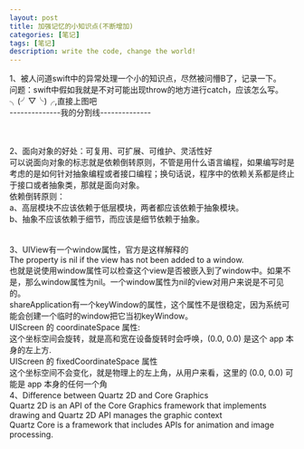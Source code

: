 ```yaml
---
layout: post
title: 加强记忆的小知识点(不断增加)
categories: [笔记]
tags: [笔记]
description: write the code, change the world!
---
```

1、被人问道swift中的异常处理一个小的知识点，尽然被问懵B了，记录一下。<br/>
问题：swift中假如我就是不对可能出现throw的地方进行catch，应该怎么写。<br/>
╮(╯▽╰)╭,直接上图吧<br/>
<img src="http://maximuum.com/assets/images/2.png" alt=""><br/>
--------------我的分割线--------------
<img src="http://maximuum.com/assets/images/3.png" alt=""><br/>

<br/>
<br/>
2、面向对象的好处：可复用、可扩展、可维护、灵活性好<br/>
可以说面向对象的标志就是依赖倒转原则，不管是用什么语言编程，如果编写时是考虑的是如何针对抽象编程或者接口编程；换句话说，程序中的依赖关系都是终止于接口或者抽象类，那就是面向对象。<br/>
依赖倒转原则：<br/>
a、高层模块不应该依赖于低层模块，两者都应该依赖于抽象模块。<br/>
b、抽象不应该依赖于细节，而应该是细节依赖于抽象。<br/>
<br/>
<br/>
3、UIView有一个window属性，官方是这样解释的<br/>
The property is nil if the view has not been added to a window.<br/>
也就是说使用window属性可以检查这个view是否被嵌入到了window中。如果不是，那么window属性为nil。一个window属性为nil的view对用户来说是不可见的。<br/>
shareApplication有一个keyWindow的属性，这个属性不是很稳定，因为系统可能会创建一个临时的window把它当初keyWindow。<br/>
UIScreen 的 coordinateSpace 属性:<br/>
这个坐标空间会旋转，就是高和宽在设备旋转时会呼唤，(0.0, 0.0) 是这个 app 本身的左上方.<br/>
UIScreen 的 fixedCoordinateSpace 属性<br/>
这个坐标空间不会变化，就是物理上的左上角，从用户来看，这里的 (0.0, 0.0) 可能是 app 本身的任何一个角<br/>
4、Difference between Quartz 2D and Core Graphics<br/>
Quartz 2D is an API of the Core Graphics framework that implements drawing and Quartz 2D API manages the graphic context<br/>
Quartz Core is a framework that includes APIs for animation and image processing.<br/>

 
